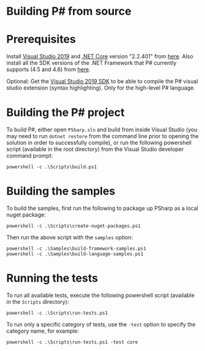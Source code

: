 Building P# from source
=======================

# Prerequisites
Install [Visual Studio 2019](https://www.visualstudio.com/downloads/) and [.NET Core](https://www.microsoft.com/net/core) version "2.2.401" from [here](https://www.microsoft.com/net/core). Also install all the SDK versions of the .NET Framework that P# currently supports (4.5 and 4.6) from [here](https://www.microsoft.com/net/download/archives).

Optional: Get the [Visual Studio 2019 SDK](https://docs.microsoft.com/en-us/visualstudio/extensibility/installing-the-visual-studio-sdk?view=vs-2019
) to be able to compile the P# visual studio extension (syntax highlighting). Only for the high-level P# language.

# Building the P# project
To build P#, either open `PSharp.sln` and build from inside Visual Studio (you may need to run `dotnet restore` from the command line prior to opening the solution in order to successfully compile), or run the following powershell script (available in the root directory) from the Visual Studio developer command prompt:
```
powershell -c .\Scripts\build.ps1
```

# Building the samples
To build the samples, first run the following to package up PSharp as
a local nuget package:
```
powershell -c .\Scripts\create-nuget-packages.ps1
```

Then run the above script with the `samples` option:
```
powershell -c .\Samples\build-framework-samples.ps1
powershell -c .\Samples\build-language-samples.ps1
```

# Running the tests
To run all available tests, execute the following powershell script (available in the `Scripts` directory):
```
powershell -c .\Scripts\run-tests.ps1
```

To run only a specific category of tests, use the `-test` option to specify the category name, for example:
```
powershell -c .\Scripts\run-tests.ps1 -test core
```
